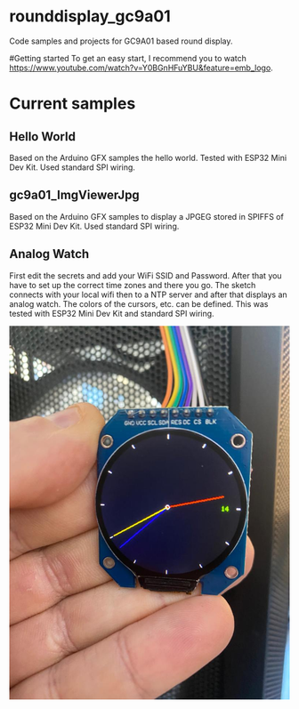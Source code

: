 # rounddisplay_gc9a01
Code samples and projects for GC9A01 based round display.

#Getting started
To get an easy start, I recommend you to watch https://www.youtube.com/watch?v=Y0BGnHFuYBU&feature=emb_logo.

# Current samples
## Hello World
Based on the Arduino GFX samples the hello world. Tested with ESP32 Mini Dev Kit. Used standard SPI wiring.

## gc9a01_ImgViewerJpg
Based on the Arduino GFX samples to display a JPGEG stored in SPIFFS of ESP32 Mini Dev Kit. Used standard SPI wiring.

## Analog Watch
First edit the secrets and add your WiFi SSID and Password. After that you have to set up the correct time zones and there you go. The sketch connects with your local wifi then to a NTP server and after that displays an analog watch. The colors of the cursors, etc. can be defined. This was tested with ESP32 Mini Dev Kit and standard SPI wiring.

![image](img/analogwatch.jpeg)
